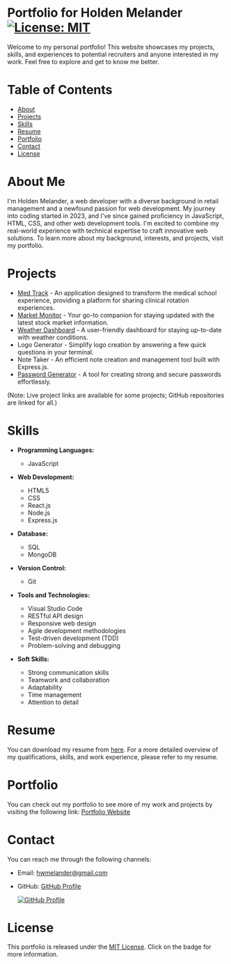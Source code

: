 # **Portfolio for Holden Melander** [![License: MIT](https://img.shields.io/badge/License-MIT-yellow.svg)](https://opensource.org/licenses/MIT)

Welcome to my personal portfolio! This website showcases my projects, skills, and experiences to potential recruiters and anyone interested in my work. Feel free to explore and get to know me better.

# **Table of Contents**
- [About](#about)
- [Projects](#projects)
- [Skills](#skills)
- [Resume](#resume)
- [Portfolio](#portfolio)
- [Contact](#contact)
- [License](#license)

# **About Me**

I'm Holden Melander, a web developer with a diverse background in retail management and a newfound passion for web development. My journey into coding started in 2023, and I've since gained proficiency in JavaScript, HTML, CSS, and other web development tools. I'm excited to combine my real-world experience with technical expertise to craft innovative web solutions. To learn more about my background, interests, and projects, visit my portfolio.


# **Projects**

- [Med Track](https://limitless-sea-25303-7c8a3f9496d2.herokuapp.com/) - An application designed to transform the medical school experience, providing a platform for sharing clinical rotation experiences.
- [Market Monitor](https://essence1987.github.io/MarketMonitor/) - Your go-to companion for staying updated with the latest stock market information.
- [Weather Dashboard](https://essence1987.github.io/Weather/) - A user-friendly dashboard for staying up-to-date with weather conditions.
- Logo Generator - Simplify logo creation by answering a few quick questions in your terminal.
- Note Taker - An efficient note creation and management tool built with Express.js.
- [Password Generator](https://essence1987.github.io/Password/) - A tool for creating strong and secure passwords effortlessly.

(Note: Live project links are available for some projects; GitHub repositories are linked for all.)


# **Skills**

- **Programming Languages:**
  - JavaScript

- **Web Development:**
  - HTML5
  - CSS
  - React.js
  - Node.js
  - Express.js

- **Database:**
  - SQL
  - MongoDB

- **Version Control:**
  - Git

- **Tools and Technologies:**
  - Visual Studio Code
  - RESTful API design
  - Responsive web design
  - Agile development methodologies
  - Test-driven development (TDD)
  - Problem-solving and debugging

- **Soft Skills:**
  - Strong communication skills
  - Teamwork and collaboration
  - Adaptability
  - Time management
  - Attention to detail

# **Resume**
You can download my resume from [here](./my-portfolio/public/resume.pdf). For a more detailed overview of my qualifications, skills, and work experience, please refer to my resume.

# **Portfolio**
You can check out my portfolio to see more of my work and projects by visiting the following link:
[Portfolio Website](https://essence1987.github.io/portfolio/#/)

# **Contact**
You can reach me through the following channels:

- Email: [hwmelander@gmail.com](mailto:hwmelander@gmail.com)
- GitHub: [GitHub Profile](https://github.com/essence1987)

  [![GitHub Profile](https://github-profile-summary-cards.vercel.app/api/cards/profile-details?username=essence1987&theme=default)](https://github.com/essence1987)


# **License**
This portfolio is released under the [MIT License](https://opensource.org/licenses/MIT). Click on the badge for more information.
